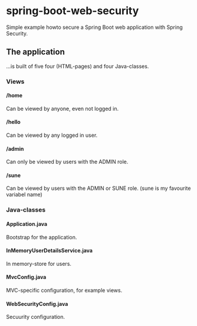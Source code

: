 # spring-boot-web-security
Simple example howto secure a Spring Boot web application with Spring Security.

## The application
...is built of five four (HTML-pages) and four Java-classes.

### Views
#### /home
Can be viewed by anyone, even not logged in.
#### /hello
Can be viewed by any logged in user.
#### /admin
Can only be viewed by users with the ADMIN role.
#### /sune
Can be viewed by users with the ADMIN or SUNE role. (sune is my favourite variabel name)

### Java-classes
#### Application.java
Bootstrap for the application.
#### InMemoryUserDetailsService.java
In memory-store for users.
#### MvcConfig.java
MVC-specific configuration, for example views.
#### WebSecurityConfig.java
Secuurity configuration.
